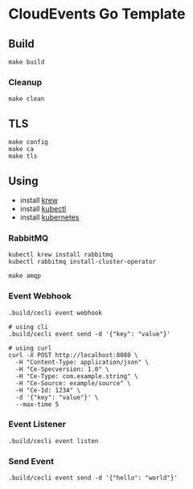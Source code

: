 # CloudEvents Go Template

## Build

```shell
make build
```

### Cleanup

```shell
make clean
```

## TLS

```shell
make config
make ca
make tls
```

## Using

- install [krew](https://krew.sigs.k8s.io)
- install [kubectl](https://kubernetes.io/docs/tasks/tools)
- install [kubernetes](https://kubernetes.io)

### RabbitMQ

```shell
kubectl krew install rabbitmq
kubectl rabbitmq install-cluster-operator

make amqp
```

### Event Webhook

```shell
.build/cecli event webhook

# using cli
.build/cecli event send -d '{"key": "value"}'

# using curl
curl -X POST http://localhost:8080 \
  -H "Content-Type: application/json" \
  -H "Ce-Specversion: 1.0" \
  -H "Ce-Type: com.example.string" \
  -H "Ce-Source: example/source" \
  -H "Ce-Id: 1234" \
  -d '{"key": "value"}' \
  --max-time 5
```

### Event Listener

```shell
.build/cecli event listen
```

### Send Event

```shell
.build/cecli event send -d '{"hello": "world"}'
```
